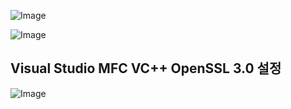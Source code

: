 
![Image](https://github.com/user-attachments/assets/944e8a4a-2eb2-4e9b-ae7c-1b26e9264d03)

![Image](https://github.com/user-attachments/assets/01a923e8-7cd0-488a-ba34-40e778e04160)

## Visual Studio MFC VC++  OpenSSL 3.0 설정 
![Image](https://github.com/user-attachments/assets/621f003c-fdd7-4594-b5a8-9f74e470e97f)
